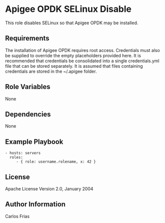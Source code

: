 Apigee OPDK SELinux Disable
=========

This role disables SELinux so that Apigee OPDK may be installed. 

Requirements
------------

The installation of Apigee OPDK requires root access. Credentials must also be supplied to override the empty placeholders
provided here. It is recommended that credentials be consolidated into a single credentials.yml file that can be stored 
separately. It is assumed that files containing credentials are stored in the ~/.apigee folder. 

Role Variables
--------------

None

Dependencies
------------

None

Example Playbook
----------------

    - hosts: servers
      roles:
         - { role: username.rolename, x: 42 }

License
-------

Apache License Version 2.0, January 2004

Author Information
------------------

Carlos Frias
